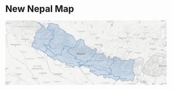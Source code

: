 # New Nepal Map

![Nepal map](https://github.com/rthway/Geojson-Nepal/blob/master/image.png "Nepal map")